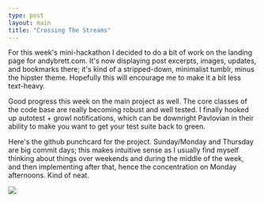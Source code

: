 ```yaml
---
type: post
layout: main
title: "Crossing The Streams"
---
```

For this week's mini-hackathon I decided to do a bit of work on the landing
page for andybrett.com. It's now displaying post excerpts, images, updates,
and bookmarks there; it's kind of a stripped-down, minimalist tumblr, minus
the hipster theme. Hopefully this will encourage me to make it a bit less
text-heavy.

Good progress this week on the main project as well. The core classes of the
code base are really becoming robust and well tested. I finally hooked up
autotest + growl notifications, which can be downright Pavlovian in their
ability to make you want to get your test suite back to green.

Here's the github punchcard for the project. Sunday/Monday and Thursday are
big commit days; this makes intuitive sense as I usually find myself thinking
about things over weekends and during the middle of the week, and then
implementing after that, hence the concentration on Monday afternoons. Kind of
neat.

![](http://dl.dropbox.com/u/256663/andybrett.com/Picture%2013.png?1295250088)

